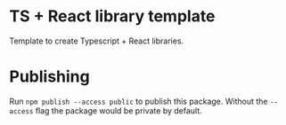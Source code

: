 # TS + React library template

Template to create Typescript + React libraries.

# Publishing

Run `npm publish --access public` to publish this package. Without the `--access` flag the package would be private by
default.
